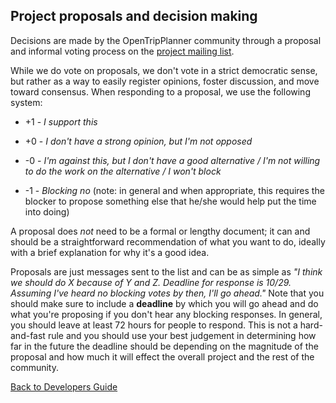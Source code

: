 ## Project proposals and decision making

Decisions are made by the OpenTripPlanner community through a proposal and informal voting process on the [project mailing list](http://groups.google.com/group/opentripplanner-dev).



While we do vote on proposals, we don't vote in a strict democratic sense, but rather as a way to easily register opinions, foster discussion, and move toward consensus. When responding to a proposal, we use the following system:





 * +1 - *I support this*

 * +0 - *I don't have a strong opinion, but I'm not opposed*

 * -0 - *I'm against this, but I don't have a good alternative / I'm not willing to do the work on the alternative / I won't block*

 * -1 - *Blocking no* (note: in general and when appropriate, this requires the blocker to propose something else that he/she would help put the time into doing)



A proposal does *not* need to be a formal or lengthy document; it can and should be a straightforward recommendation of what you want to do, ideally with a brief explanation for why it's a good idea. 



Proposals are just messages sent to the list and can be as simple as *"I think we should do X because of Y and Z. Deadline for response is 10/29. Assuming I've heard no blocking votes by then, I'll go ahead."* Note that you should make sure to include a **deadline** by which you will go ahead and do what you're proposing if you don't hear any blocking responses. In general, you should leave at least 72 hours for people to respond. This is not a hard-and-fast rule and you should use your best judgement in determining how far in the future the deadline should be depending on the magnitude of the proposal and how much it will effect the overall project and the rest of the community.



[Back to Developers Guide](https://github.com/openplans/OpenTripPlanner/wiki/DevelopersGuide)